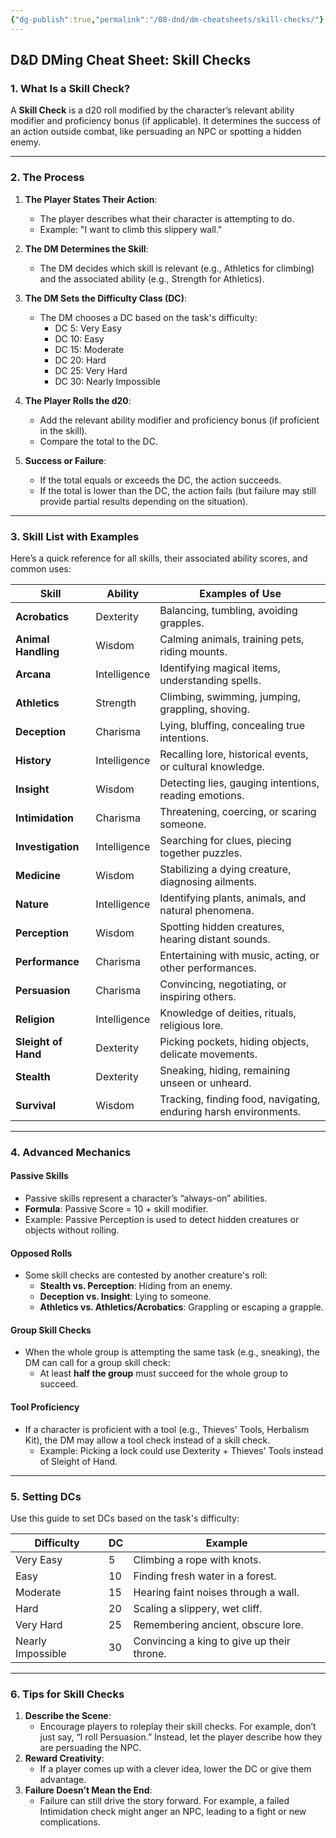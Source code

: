 ```yaml
---
{"dg-publish":true,"permalink":"/08-dnd/dm-cheatsheets/skill-checks/"}
---
```


## **D&D DMing Cheat Sheet: Skill Checks**

### **1. What Is a Skill Check?**

A **Skill Check** is a d20 roll modified by the character’s relevant ability modifier and proficiency bonus (if applicable). It determines the success of an action outside combat, like persuading an NPC or spotting a hidden enemy.

---

### **2. The Process**

1. **The Player States Their Action**:
    
    - The player describes what their character is attempting to do.
    - Example: "I want to climb this slippery wall."
2. **The DM Determines the Skill**:
    
    - The DM decides which skill is relevant (e.g., Athletics for climbing) and the associated ability (e.g., Strength for Athletics).
3. **The DM Sets the Difficulty Class (DC)**:
    
    - The DM chooses a DC based on the task's difficulty:
        - DC 5: Very Easy
        - DC 10: Easy
        - DC 15: Moderate
        - DC 20: Hard
        - DC 25: Very Hard
        - DC 30: Nearly Impossible
4. **The Player Rolls the d20**:
    
    - Add the relevant ability modifier and proficiency bonus (if proficient in the skill).
    - Compare the total to the DC.
5. **Success or Failure**:
    
    - If the total equals or exceeds the DC, the action succeeds.
    - If the total is lower than the DC, the action fails (but failure may still provide partial results depending on the situation).

---

### **3. Skill List with Examples**

Here’s a quick reference for all skills, their associated ability scores, and common uses:

|**Skill**|**Ability**|**Examples of Use**|
|---|---|---|
|**Acrobatics**|Dexterity|Balancing, tumbling, avoiding grapples.|
|**Animal Handling**|Wisdom|Calming animals, training pets, riding mounts.|
|**Arcana**|Intelligence|Identifying magical items, understanding spells.|
|**Athletics**|Strength|Climbing, swimming, jumping, grappling, shoving.|
|**Deception**|Charisma|Lying, bluffing, concealing true intentions.|
|**History**|Intelligence|Recalling lore, historical events, or cultural knowledge.|
|**Insight**|Wisdom|Detecting lies, gauging intentions, reading emotions.|
|**Intimidation**|Charisma|Threatening, coercing, or scaring someone.|
|**Investigation**|Intelligence|Searching for clues, piecing together puzzles.|
|**Medicine**|Wisdom|Stabilizing a dying creature, diagnosing ailments.|
|**Nature**|Intelligence|Identifying plants, animals, and natural phenomena.|
|**Perception**|Wisdom|Spotting hidden creatures, hearing distant sounds.|
|**Performance**|Charisma|Entertaining with music, acting, or other performances.|
|**Persuasion**|Charisma|Convincing, negotiating, or inspiring others.|
|**Religion**|Intelligence|Knowledge of deities, rituals, religious lore.|
|**Sleight of Hand**|Dexterity|Picking pockets, hiding objects, delicate movements.|
|**Stealth**|Dexterity|Sneaking, hiding, remaining unseen or unheard.|
|**Survival**|Wisdom|Tracking, finding food, navigating, enduring harsh environments.|

---

### **4. Advanced Mechanics**

#### **Passive Skills**

- Passive skills represent a character’s “always-on” abilities.
- **Formula**: Passive Score = 10 + skill modifier.
- Example: Passive Perception is used to detect hidden creatures or objects without rolling.

#### **Opposed Rolls**

- Some skill checks are contested by another creature's roll:
    - **Stealth vs. Perception**: Hiding from an enemy.
    - **Deception vs. Insight**: Lying to someone.
    - **Athletics vs. Athletics/Acrobatics**: Grappling or escaping a grapple.

#### **Group Skill Checks**

- When the whole group is attempting the same task (e.g., sneaking), the DM can call for a group skill check:
    - At least **half the group** must succeed for the whole group to succeed.

#### **Tool Proficiency**

- If a character is proficient with a tool (e.g., Thieves' Tools, Herbalism Kit), the DM may allow a tool check instead of a skill check.
    - Example: Picking a lock could use Dexterity + Thieves' Tools instead of Sleight of Hand.

---

### **5. Setting DCs**

Use this guide to set DCs based on the task's difficulty:

|**Difficulty**|**DC**|**Example**|
|---|---|---|
|Very Easy|5|Climbing a rope with knots.|
|Easy|10|Finding fresh water in a forest.|
|Moderate|15|Hearing faint noises through a wall.|
|Hard|20|Scaling a slippery, wet cliff.|
|Very Hard|25|Remembering ancient, obscure lore.|
|Nearly Impossible|30|Convincing a king to give up their throne.|

---

### **6. Tips for Skill Checks**

1. **Describe the Scene**:
    - Encourage players to roleplay their skill checks. For example, don’t just say, “I roll Persuasion.” Instead, let the player describe how they are persuading the NPC.
2. **Reward Creativity**:
    - If a player comes up with a clever idea, lower the DC or give them advantage.
3. **Failure Doesn’t Mean the End**:
    - Failure can still drive the story forward. For example, a failed Intimidation check might anger an NPC, leading to a fight or new complications.